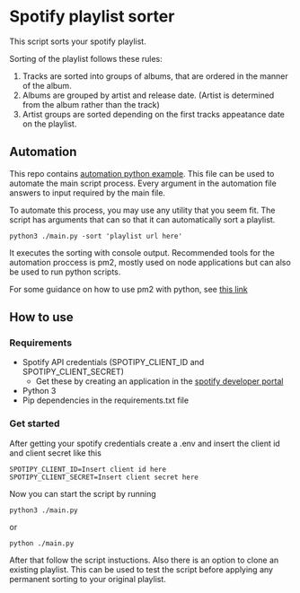 # Spotify playlist sorter
This script sorts your spotify playlist.  

Sorting of the playlist follows these rules:
1. Tracks are sorted into groups of albums, that are ordered in the manner of the album.
2. Albums are grouped by artist and release date. (Artist is determined from the album rather than the track)
3. Artist groups are sorted depending on the first tracks appeatance date on the playlist.

## Automation
This repo contains [automation python example](example_automated.py).
This file can be used to automate the main script process.
Every argument in the automation file answers to input required by the main file.

To automate this process, you may use any utility that you seem fit.
The script has arguments that can so that it can automatically sort a playlist.

```
python3 ./main.py -sort 'playlist url here'
```

It executes the sorting with console output. 
Recommended tools for the automation proccess is pm2, mostly used on node applications but can also be used to run python scripts.

For some guidance on how to use pm2 with python, see [this link](https://pm2.io/blog/2018/09/19/Manage-Python-Processes)


## How to use
### Requirements
- Spotify API credentials (SPOTIPY_CLIENT_ID and SPOTIPY_CLIENT_SECRET)
    - Get these by creating an application in the [spotify developer portal](https://developer.spotify.com/dashboard/applications)
- Python 3
- Pip dependencies in the requirements.txt file

### Get started
After getting your spotify credentials create a .env and insert the client id and client secret like this 
```
SPOTIPY_CLIENT_ID=Insert client id here
SPOTIPY_CLIENT_SECRET=Insert client secret here
```

Now you can start the script by running 
```
python3 ./main.py
```
or 
```
python ./main.py
```

After that follow the script instuctions.
Also there is an option to clone an existing playlist. This can be used to test the script before applying any permanent sorting to your original playlist. 